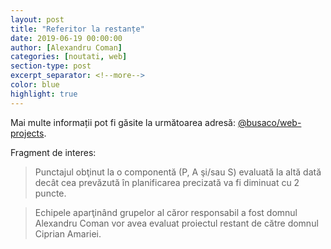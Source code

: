```yaml
---
layout: post
title: "Referitor la restanțe"
date: 2019-06-19 00:00:00
author: [Alexandru Coman]
categories: [noutati, web]
section-type: post
excerpt_separator: <!--more-->
color: blue
highlight: true
---
```


Mai multe informații pot fi găsite la următoarea
adresă: [@busaco/web-projects][0].

<!--more-->

Fragment de interes:


> Punctajul obţinut la o componentă (P, A şi/sau S) evaluată
> la altă dată decât cea prevăzută în planificarea precizată
> va fi diminuat cu 2 puncte.

> Echipele aparţinând grupelor al căror responsabil a fost
> domnul Alexandru Coman vor avea evaluat proiectul restant
> de către domnul Ciprian Amariei.


[0]: https://profs.info.uaic.ro/~busaco/teach/courses/web/web-projects.html
